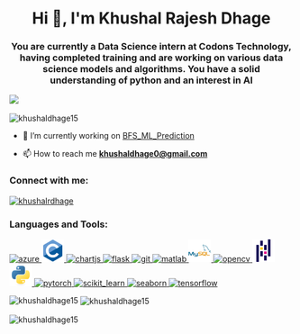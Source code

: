 <h1 align="center">Hi 👋, I'm Khushal Rajesh Dhage</h1>
<h3 align="center">You are currently a Data Science intern at Codons Technology, having completed training and are working on various data science models and algorithms. You have a solid understanding of python and an interest in AI</h3>
<img src="https://media1.giphy.com/media/v1.Y2lkPTc5MGI3NjExenY5cWkxMDkxenoyd3FkaXQxMHNqZGxxZ2N3cm04M3pzcXRhZTVqdCZlcD12MV9pbnRlcm5hbF9naWZfYnlfaWQmY3Q9Zw/5k5vZwRFZR5aZeniqb/giphy.webp" width="400">


<p align="left"> <img src="https://komarev.com/ghpvc/?username=khushaldhage15&label=Profile%20views&color=0e75b6&style=flat" alt="khushaldhage15" /> </p>

- 🔭 I’m currently working on [BFS_ML_Prediction](https://github.com/Khushaldhage15/BFS_ML_Prediction-)

- 📫 How to reach me **khushaldhage0@gmail.com**

<h3 align="left">Connect with me:</h3>
<p align="left">
<a href="https://linkedin.com/in/khushalrdhage" target="blank"><img align="center" src="https://raw.githubusercontent.com/rahuldkjain/github-profile-readme-generator/master/src/images/icons/Social/linked-in-alt.svg" alt="khushalrdhage" height="30" width="40" /></a>
</p>

<h3 align="left">Languages and Tools:</h3>
<p align="left"> <a href="https://azure.microsoft.com/en-in/" target="_blank" rel="noreferrer"> <img src="https://www.vectorlogo.zone/logos/microsoft_azure/microsoft_azure-icon.svg" alt="azure" width="40" height="40"/> </a> <a href="https://www.cprogramming.com/" target="_blank" rel="noreferrer"> <img src="https://raw.githubusercontent.com/devicons/devicon/master/icons/c/c-original.svg" alt="c" width="40" height="40"/> </a> <a href="https://www.chartjs.org" target="_blank" rel="noreferrer"> <img src="https://www.chartjs.org/media/logo-title.svg" alt="chartjs" width="40" height="40"/> </a> <a href="https://flask.palletsprojects.com/" target="_blank" rel="noreferrer"> <img src="https://www.vectorlogo.zone/logos/pocoo_flask/pocoo_flask-icon.svg" alt="flask" width="40" height="40"/> </a> <a href="https://git-scm.com/" target="_blank" rel="noreferrer"> <img src="https://www.vectorlogo.zone/logos/git-scm/git-scm-icon.svg" alt="git" width="40" height="40"/> </a> <a href="https://www.mathworks.com/" target="_blank" rel="noreferrer"> <img src="https://upload.wikimedia.org/wikipedia/commons/2/21/Matlab_Logo.png" alt="matlab" width="40" height="40"/> </a> <a href="https://www.mysql.com/" target="_blank" rel="noreferrer"> <img src="https://raw.githubusercontent.com/devicons/devicon/master/icons/mysql/mysql-original-wordmark.svg" alt="mysql" width="40" height="40"/> </a> <a href="https://opencv.org/" target="_blank" rel="noreferrer"> <img src="https://www.vectorlogo.zone/logos/opencv/opencv-icon.svg" alt="opencv" width="40" height="40"/> </a> <a href="https://pandas.pydata.org/" target="_blank" rel="noreferrer"> <img src="https://raw.githubusercontent.com/devicons/devicon/2ae2a900d2f041da66e950e4d48052658d850630/icons/pandas/pandas-original.svg" alt="pandas" width="40" height="40"/> </a> <a href="https://www.python.org" target="_blank" rel="noreferrer"> <img src="https://raw.githubusercontent.com/devicons/devicon/master/icons/python/python-original.svg" alt="python" width="40" height="40"/> </a> <a href="https://pytorch.org/" target="_blank" rel="noreferrer"> <img src="https://www.vectorlogo.zone/logos/pytorch/pytorch-icon.svg" alt="pytorch" width="40" height="40"/> </a> <a href="https://scikit-learn.org/" target="_blank" rel="noreferrer"> <img src="https://upload.wikimedia.org/wikipedia/commons/0/05/Scikit_learn_logo_small.svg" alt="scikit_learn" width="40" height="40"/> </a> <a href="https://seaborn.pydata.org/" target="_blank" rel="noreferrer"> <img src="https://seaborn.pydata.org/_images/logo-mark-lightbg.svg" alt="seaborn" width="40" height="40"/> </a> <a href="https://www.tensorflow.org" target="_blank" rel="noreferrer"> <img src="https://www.vectorlogo.zone/logos/tensorflow/tensorflow-icon.svg" alt="tensorflow" width="40" height="40"/> </a> </p>

<p><img align="left" src="https://github-readme-stats.vercel.app/api/top-langs?username=khushaldhage15&show_icons=true&locale=en&layout=compact" alt="khushaldhage15" /></p>

<p>&nbsp;<img align="center" src="https://github-readme-stats.vercel.app/api?username=khushaldhage15&show_icons=true&locale=en" alt="khushaldhage15" /></p>

<p><img align="center" src="https://github-readme-streak-stats.herokuapp.com/?user=khushaldhage15&" alt="khushaldhage15" /></p>
